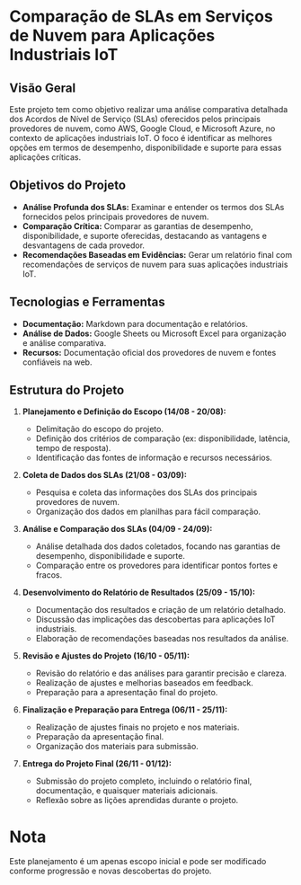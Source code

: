 # Comparação de SLAs em Serviços de Nuvem para Aplicações Industriais IoT

## Visão Geral
Este projeto tem como objetivo realizar uma análise comparativa detalhada dos Acordos de Nível de Serviço (SLAs) oferecidos pelos principais provedores de nuvem, como AWS, Google Cloud, e Microsoft Azure, no contexto de aplicações industriais IoT. O foco é identificar as melhores opções em termos de desempenho, disponibilidade e suporte para essas aplicações críticas.

## Objetivos do Projeto
- **Análise Profunda dos SLAs:** Examinar e entender os termos dos SLAs fornecidos pelos principais provedores de nuvem.
- **Comparação Crítica:** Comparar as garantias de desempenho, disponibilidade, e suporte oferecidas, destacando as vantagens e desvantagens de cada provedor.
- **Recomendações Baseadas em Evidências:** Gerar um relatório final com recomendações de serviços de nuvem para suas aplicações industriais IoT.

## Tecnologias e Ferramentas
- **Documentação:** Markdown para documentação e relatórios.
- **Análise de Dados:** Google Sheets ou Microsoft Excel para organização e análise comparativa.
- **Recursos:** Documentação oficial dos provedores de nuvem e fontes confiáveis na web.


## Estrutura do Projeto

1. **Planejamento e Definição do Escopo (14/08 - 20/08):**
   - Delimitação do escopo do projeto.
   - Definição dos critérios de comparação (ex: disponibilidade, latência, tempo de resposta).
   - Identificação das fontes de informação e recursos necessários.

2. **Coleta de Dados dos SLAs (21/08 - 03/09):**
   - Pesquisa e coleta das informações dos SLAs dos principais provedores de nuvem.
   - Organização dos dados em planilhas para fácil comparação.

3. **Análise e Comparação dos SLAs (04/09 - 24/09):**
   - Análise detalhada dos dados coletados, focando nas garantias de desempenho, disponibilidade e suporte.
   - Comparação entre os provedores para identificar pontos fortes e fracos.

4. **Desenvolvimento do Relatório de Resultados (25/09 - 15/10):**
   - Documentação dos resultados e criação de um relatório detalhado.
   - Discussão das implicações das descobertas para aplicações IoT industriais.
   - Elaboração de recomendações baseadas nos resultados da análise.

5. **Revisão e Ajustes do Projeto (16/10 - 05/11):**
   - Revisão do relatório e das análises para garantir precisão e clareza.
   - Realização de ajustes e melhorias baseados em feedback.
   - Preparação para a apresentação final do projeto.

6. **Finalização e Preparação para Entrega (06/11 - 25/11):**
   - Realização de ajustes finais no projeto e nos materiais.
   - Preparação da apresentação final.
   - Organização dos materiais para submissão.

7. **Entrega do Projeto Final (26/11 - 01/12):**
   - Submissão do projeto completo, incluindo o relatório final, documentação, e quaisquer materiais adicionais.
   - Reflexão sobre as lições aprendidas durante o projeto.



# Nota
Este planejamento é um apenas escopo inicial e pode ser modificado conforme progressão e novas descobertas do projeto.
